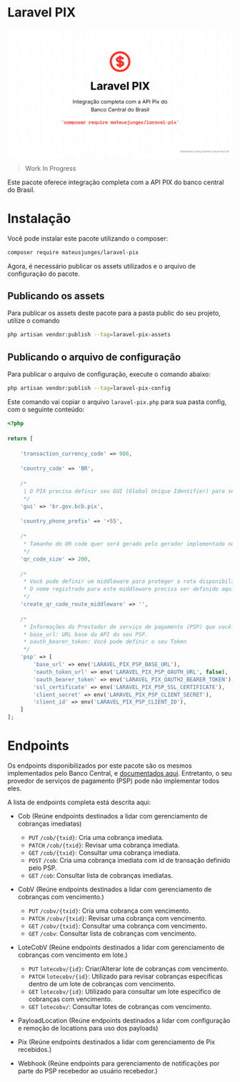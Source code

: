# Laravel PIX

![Readme banner](docs/banner.png)

> Work In Progress

Este pacote oferece integração completa com a API PIX do banco central do Brasil.

# Instalação
Você pode instalar este pacote utilizando o composer:
```bash
composer require mateusjunges/laravel-pix
```

Agora, é necessário publicar os assets utilizados e o arquivo de configuração do pacote.

## Publicando os assets

Para publicar os assets deste pacote para a pasta public do seu projeto, utilize o comando
```bash
php artisan vendor:publish --tag=laravel-pix-assets
```

## Publicando o arquivo de configuração

Para publicar o arquivo de configuração, execute o comando abaixo:

```bash
php artisan vendor:publish --tag=laravel-pix-config
```

Este comando vai copiar o arquivo `laravel-pix.php` para sua pasta config, com o seguinte conteúdo:

```php
<?php

return [

    'transaction_currency_code' => 986,

    'country_code' => 'BR',

    /*
     | O PIX precisa definir seu GUI (Global Unique Identifier) para ser utilizado.
     */
    'gui' => 'br.gov.bcb.pix',

    'country_phone_prefix' => '+55',

    /*
     * Tamanho do QR code quer será gerado pelo gerador implementado no pacote, em pixels.
     */
    'qr_code_size' => 200,

    /*
     * Você pode definir um middleware para proteger a rota disponibilizada para gerar QR codes.
     * O nome registrado para este middleware precisa ser definido aqui.
     */
    'create_qr_code_route_middleware' => '',

    /*
     * Informações do Prestador de serviço de pagamento (PSP) que você está utilizando.
     * base_url: URL base da API do seu PSP.
     * oauth_bearer_token: Você pode definir o seu Token
     */
    'psp' => [
        'base_url' => env('LARAVEL_PIX_PSP_BASE_URL'),
        'oauth_token_url' => env('LARAVEL_PIX_PSP_OAUTH_URL', false),
        'oauth_bearer_token' => env('LARAVEL_PIX_OAUTH2_BEARER_TOKEN'),
        'ssl_certificate' => env('LARAVEL_PIX_PSP_SSL_CERTIFICATE'),
        'client_secret' => env('LARAVEL_PIX_PSP_CLIENT_SECRET'),
        'client_id' => env('LARAVEL_PIX_PSP_CLIENT_ID'),
    ]
];
```

# Endpoints
Os endpoints disponibilizados por este pacote são os mesmos implementados pelo Banco Central, e [documentados aqui][doc_bacen].
Entretanto, o seu provedor de serviços de pagamento (PSP) pode não implementar todos eles.

A lista de endpoints completa está descrita aqui:

- Cob (Reúne endpoints destinados a lidar com gerenciamento de cobranças imediatas)
    - `PUT` `/cob/{txid}`: Cria uma cobrança imediata.
    - `PATCH` `/cob/{txid}`: Revisar uma cobrança imediata.
    - `GET` `/cob/{txid}`: Consultar uma cobrança imediata.
    - `POST` `/cob`: Cria uma cobrança imediata com id de transação definido pelo PSP.
    - `GET` `/cob`: Consultar lista de cobranças imediatas.

- CobV (Reúne endpoints destinados a lidar com gerenciamento de cobranças com vencimento.)
    - `PUT` `/cobv/{txid}`: Cria uma cobrança com vencimento.
    - `PATCH` `/cobv/{txid}`: Revisar uma cobrança com vencimento.
    - `GET` `/cobv/{txid}`: Consultar uma cobrança com vencimento.
    - `GET` `/cobv`: Consultar lista de cobranças com vencimento.

- LoteCobV (Reúne endpoints destinados a lidar com gerenciamento de cobranças com vencimento em lote.)
    - `PUT` `lotecobv/{id}`: Criar/Alterar lote de cobranças com vencimento.
    - `PATCH` `lotecobv/{id}`: Utilizado para revisar cobranças específicas dentro de um lote de cobranças com vencimento.
    - `GET` `lotecobv/{id}`: Utilizado para consultar um lote específico de cobranças com vencimento.
    - `GET` `lotecobv/`: Consultar lotes de cobranças com vencimento.

- PayloadLocation (Reúne endpoints destinados a lidar com configuração e remoção de locations para uso dos payloads)
- Pix (Reúne endpoints destinados a lidar com gerenciamento de Pix recebidos.)
- Webhook (Reúne endpoints para gerenciamento de notificações por parte do PSP recebedor ao usuário recebedor.)


[doc_bacen]: https://bacen.github.io/pix-api/index.html#/